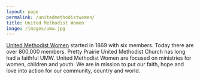 ```yaml
---
layout: page
permalink: /unitedmethodistwomen/
title: United Methodist Women
image: /images/umw.jpg
---
```


<a href="http://www.unitedmethodistwomen.org" target="_blank">United Methodist Women</a> started in 1869 with six members. Today there are over 800,000 members. Pretty Prairie United Methodist Church has long had a faithful UMW. United Methodist Women are focused on ministries for women, children and youth. We are in mission to put our faith, hope and love into action for our community, country and world. 
